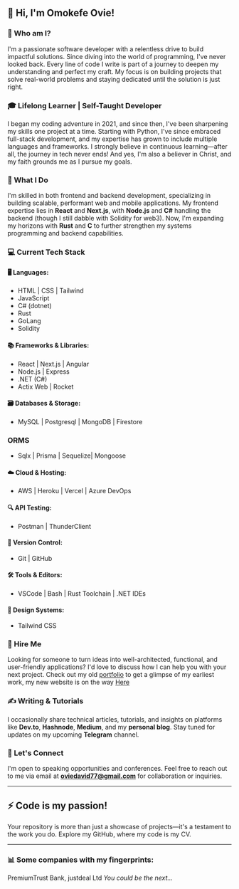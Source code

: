 ## 👋 Hi, I'm Omokefe Ovie!

### 🚀 Who am I?

I'm a passionate software developer with a relentless drive to build impactful solutions. Since diving into the world of programming, I've never looked back. Every line of code I write is part of a journey to deepen my understanding and perfect my craft. My focus is on building projects that solve real-world problems and staying dedicated until the solution is just right.

### 🎓 Lifelong Learner | Self-Taught Developer

I began my coding adventure in 2021, and since then, I've been sharpening my skills one project at a time. Starting with Python, I've since embraced full-stack development, and my expertise has grown to include multiple languages and frameworks. I strongly believe in continuous learning—after all, the journey in tech never ends! And yes, I'm also a believer in Christ, and my faith grounds me as I pursue my goals.

### 🔧 What I Do

I'm skilled in both frontend and backend development, specializing in building scalable, performant web and mobile applications. My frontend expertise lies in **React** and **Next.js**, with **Node.js** and **C#** handling the backend (though I still dabble with Solidity for web3). Now, I'm expanding my horizons with **Rust** and **C** to further strengthen my systems programming and backend capabilities.

### 💻 Current Tech Stack

#### 🖥️ Languages:
- HTML | CSS | Tailwind
- JavaScript
- C# (dotnet)
- Rust 
- GoLang
- Solidity

#### 📚 Frameworks & Libraries:
- React | Next.js | Angular 
- Node.js | Express 
- .NET (C#) 
- Actix Web | Rocket

#### 🗃️ Databases & Storage:
- MySQL | Postgresql | MongoDB | Firestore

### ORMS
- Sqlx | Prisma | Sequelize| Mongoose

#### ☁️ Cloud & Hosting:
- AWS | Heroku | Vercel | Azure DevOps 

#### 🔍 API Testing:
- Postman | ThunderClient

#### 🔧 Version Control:
- Git | GitHub

#### 🛠️ Tools & Editors:
- VSCode | Bash | Rust Toolchain | .NET IDEs

#### 🎨 Design Systems:
- Tailwind CSS

### 💼 Hire Me

Looking for someone to turn ideas into well-architected, functional, and user-friendly applications? I'd love to discuss how I can help you with your next project. Check out my old [portfolio](https://my-portfolio-pda3.vercel.app/) to get a glimpse of my earliest work, my new website is on the way [Here](https://www.rusti.pro)

### ✍️ Writing & Tutorials

I occasionally share technical articles, tutorials, and insights on platforms like **Dev.to**, **Hashnode**, **Medium**, and my **personal blog**. Stay tuned for updates on my upcoming **Telegram** channel.


### 🎤 Let's Connect

I'm open to speaking opportunities and conferences. Feel free to reach out to me via email at **[oviedavid77@gmail.com](mailto:oviedavid77@gmail.com)** for collaboration or inquiries.

---

## ⚡ Code is my passion!

Your repository is more than just a showcase of projects—it's a testament to the work you do. Explore my GitHub, where my code is my CV.

---

### 📊 Some companies with my fingerprints:
PremiumTrust Bank, justdeal Ltd
*You could be the next...*

